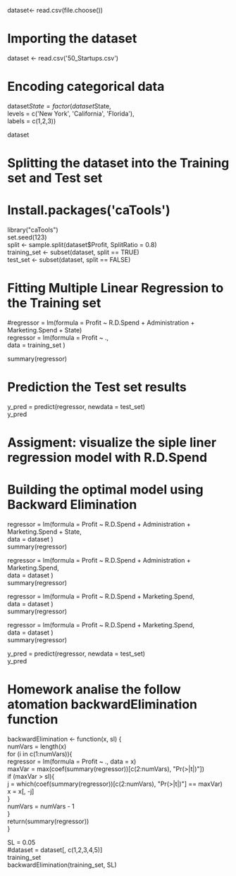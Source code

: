 dataset<- read.csv(file.choose())  

# Importing the dataset  
dataset <- read.csv('50_Startups.csv')  

# Encoding categorical data   
dataset$State = factor(dataset$State,  
                       levels = c('New York', 'California', 'Florida'),  
                       labels = c(1,2,3))  

dataset  
# Splitting the dataset into the Training set and Test set  
# Install.packages('caTools')  


library("caTools")  
set.seed(123)  
split <- sample.split(dataset$Profit, SplitRatio = 0.8)  
training_set <- subset(dataset, split == TRUE)  
test_set <- subset(dataset, split == FALSE)  

# Fitting Multiple Linear Regression to the Training set  
#regressor = lm(formula = Profit ~ R.D.Spend + Administration + Marketing.Spend + State)  
regressor = lm(formula = Profit ~ .,  
               data = training_set )  

summary(regressor)  

# Prediction the Test set results  
y_pred = predict(regressor, newdata = test_set)  
y_pred

# Assigment: visualize the siple liner regression model with R.D.Spend  

# Building the optimal model using Backward Elimination  
regressor = lm(formula = Profit ~ R.D.Spend + Administration + Marketing.Spend + State,  
               data = dataset )  
summary(regressor)  

regressor = lm(formula = Profit ~ R.D.Spend + Administration + Marketing.Spend,  
               data = dataset )  
summary(regressor)  

regressor = lm(formula = Profit ~ R.D.Spend + Marketing.Spend,  
               data = dataset )  
summary(regressor)  

regressor = lm(formula = Profit ~ R.D.Spend + Marketing.Spend,  
               data = dataset )  
summary(regressor)  

y_pred = predict(regressor, newdata = test_set)  
y_pred  

# Homework analise the follow atomation backwardElimination function   
backwardElimination <- function(x, sl) {  
  numVars = length(x)  
  for (i in c(1:numVars)){  
    regressor = lm(formula = Profit ~ ., data = x)  
    maxVar = max(coef(summary(regressor))[c(2:numVars), "Pr(>|t|)"])  
    if (maxVar > sl){  
      j = which(coef(summary(regressor))[c(2:numVars), "Pr(>|t|)"] == maxVar)  
      x = x[, -j]  
    }  
    numVars = numVars - 1  
  }  
  return(summary(regressor))  
}  

SL = 0.05  
#dataset = dataset[, c(1,2,3,4,5)]  
training_set  
backwardElimination(training_set, SL)  